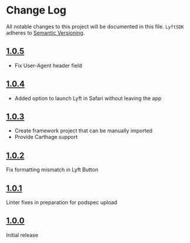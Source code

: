 # Change Log
All notable changes to this project will be documented in this file.
`LyftSDK` adheres to [Semantic Versioning](http://semver.org/).

## [1.0.5](https://github.com/lyft/Lyft-iOS-sdk/releases/tag/1.0.5)

- Fix User-Agent header field

## [1.0.4](https://github.com/lyft/Lyft-iOS-sdk/releases/tag/1.0.4)

- Added option to launch Lyft in Safari without leaving the app 

## [1.0.3](https://github.com/lyft/Lyft-iOS-sdk/releases/tag/1.0.3)

- Create framework project that can be manually imported
- Provide Carthage support

## [1.0.2](https://github.com/lyft/Lyft-iOS-sdk/releases/tag/1.0.2)

Fix formatting mismatch in Lyft Button

## [1.0.1](https://github.com/lyft/Lyft-iOS-sdk/releases/tag/1.0.1)

Linter fixes in preparation for podspec upload

## [1.0.0](https://github.com/lyft/Lyft-iOS-sdk/releases/tag/1.0.0)

Initial release
